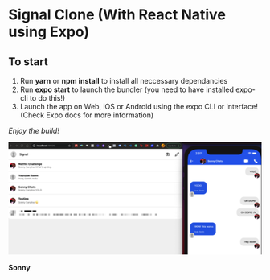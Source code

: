 # Signal Clone (With React Native using Expo)

## To start
1) Run **yarn** or **npm install** to install all neccessary dependancies
2) Run **expo start** to launch the bundler (you need to have installed expo-cli to do this!)
3) Launch the app on Web, iOS or Android using the expo CLI or interface! (Check Expo docs for more information)

*Enjoy the build!*

![Signal Clone with React Native and Expo](Screenshot.png?raw=true "Signal Clone with React Native and Expo")

**Sonny**
